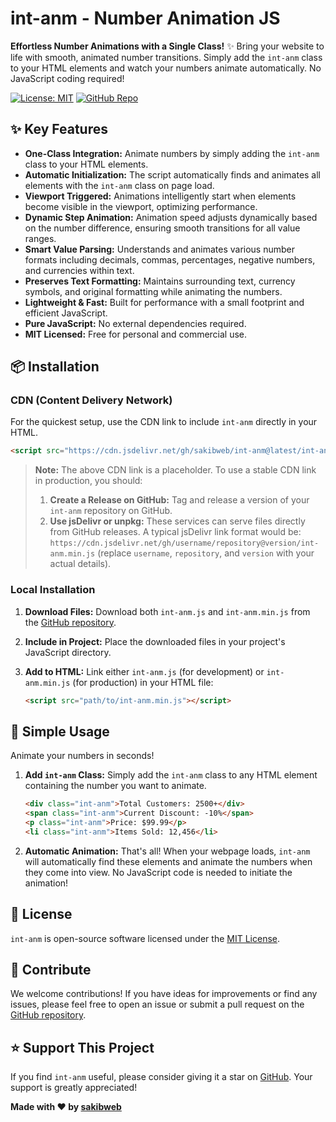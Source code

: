 # int-anm - Number Animation JS

**Effortless Number Animations with a Single Class!** ✨  Bring your website to life with smooth, animated number transitions. Simply add the `int-anm` class to your HTML elements and watch your numbers animate automatically. No JavaScript coding required!

[![License: MIT](https://img.shields.io/badge/License-MIT-yellow.svg)](https://opensource.org/licenses/MIT)
[![GitHub Repo](https://img.shields.io/github/stars/sakibweb/int-anm?style=social)](https://github.com/sakibweb/int-anm)

## ✨ Key Features

*   **One-Class Integration:** Animate numbers by simply adding the `int-anm` class to your HTML elements.
*   **Automatic Initialization:**  The script automatically finds and animates all elements with the `int-anm` class on page load.
*   **Viewport Triggered:** Animations intelligently start when elements become visible in the viewport, optimizing performance.
*   **Dynamic Step Animation:**  Animation speed adjusts dynamically based on the number difference, ensuring smooth transitions for all value ranges.
*   **Smart Value Parsing:**  Understands and animates various number formats including decimals, commas, percentages, negative numbers, and currencies within text.
*   **Preserves Text Formatting:**  Maintains surrounding text, currency symbols, and original formatting while animating the numbers.
*   **Lightweight & Fast:**  Built for performance with a small footprint and efficient JavaScript.
*   **Pure JavaScript:**  No external dependencies required.
*   **MIT Licensed:**  Free for personal and commercial use.

## 📦 Installation

### CDN (Content Delivery Network)

For the quickest setup, use the CDN link to include `int-anm` directly in your HTML.

```html
<script src="https://cdn.jsdelivr.net/gh/sakibweb/int-anm@latest/int-anm.min.js"></script>
```

> **Note:** The above CDN link is a placeholder.  To use a stable CDN link in production, you should:
>
> 1.  **Create a Release on GitHub:** Tag and release a version of your `int-anm` repository on GitHub.
> 2.  **Use jsDelivr or unpkg:**  These services can serve files directly from GitHub releases.  A typical jsDelivr link format would be: `https://cdn.jsdelivr.net/gh/username/repository@version/int-anm.min.js` (replace `username`, `repository`, and `version` with your actual details).

### Local Installation

1.  **Download Files:** Download both `int-anm.js` and `int-anm.min.js` from the [GitHub repository](https://github.com/sakibweb/int-anm).
2.  **Include in Project:** Place the downloaded files in your project's JavaScript directory.
3.  **Add to HTML:** Link either `int-anm.js` (for development) or `int-anm.min.js` (for production) in your HTML file:

    ```html
    <script src="path/to/int-anm.min.js"></script>
    ```

## 🚀 Simple Usage

Animate your numbers in seconds!

1.  **Add `int-anm` Class:**  Simply add the `int-anm` class to any HTML element containing the number you want to animate.

    ```html
    <div class="int-anm">Total Customers: 2500+</div>
    <span class="int-anm">Current Discount: -10%</span>
    <p class="int-anm">Price: $99.99</p>
    <li class="int-anm">Items Sold: 12,456</li>
    ```

2.  **Automatic Animation:** That's all! When your webpage loads, `int-anm` will automatically find these elements and animate the numbers when they come into view. No JavaScript code is needed to initiate the animation!

## 📄 License

`int-anm` is open-source software licensed under the [MIT License](LICENSE).

## 🤝 Contribute

We welcome contributions! If you have ideas for improvements or find any issues, please feel free to open an issue or submit a pull request on the [GitHub repository](https://github.com/sakibweb/int-anm).

## ⭐ Support This Project

If you find `int-anm` useful, please consider giving it a star on [GitHub](https://github.com/sakibweb/int-anm). Your support is greatly appreciated!

**Made with ❤️ by [sakibweb](https://github.com/sakibweb)**
